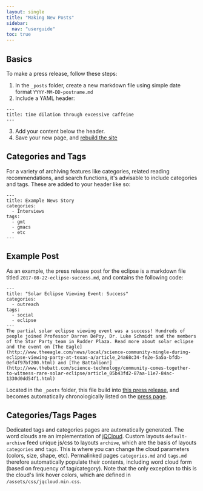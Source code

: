 ```yaml
---
layout: single
title: "Making New Posts"
sidebar:
  nav: "userguide"
toc: true
---
```

## Basics  
To make a press release, follow these steps:  
1. In the `_posts` folder, create a new markdown file using simple date format `YYYY-MM-DD-postname.md`
2. Include a YAML header:
  ```
  ---
  title: time dilation through excessive caffeine
  ---
  ```
3. Add your content below the header.
4. Save your new page, and [rebuild the site](/userguide/rebuilding/)

## Categories and Tags  
For a variety of archiving features like categories, related reading recommendations, and search functions, it's advisable to include categories and tags. These are added to your header like so:
```
---
title: Example News Story
categories:
  - Interviews
tags:
  - gmt
  - gmacs
  - etc
---
```

## Example Post  
As an example, the press release post for the eclipse is a markdown file titled `2017-08-22-eclipse-success.md`, and contains the following code:
```
---
title: "Solar Eclipse Viewing Event: Success"
categories:
  - outreach
tags:
  - social
  - eclipse
---
The partial solar eclipse viewing event was a success! Hundreds of people joined Professor Darren DePoy, Dr. Luke Schmidt and the members of the Star Party team in Rudder Plaza. Read more about solar eclipse and the event on [The Eagle](http://www.theeagle.com/news/local/science-community-mingle-during-eclipse-viewing-party-at-texas-a/article_24a68c34-fe2e-5a5a-bfdb-0ef4f97bf200.html) and [The Battalion!](http://www.thebatt.com/science-technology/community-comes-together-to-witness-rare-solar-eclipse/article_05b43fd2-87aa-11e7-84ac-1330d0dd54f1.html)
```

Located in the `_posts` folder, this file build into [this press release](/outreach/eclipse-success/), and becomes automatically chronologically listed on the [press page](/press/).

## Categories/Tags Pages
Dedicated tags and categories pages are automatically generated. The word clouds are an implementation of [jQCloud](https://mistic100.github.io/jQCloud/). Custom layouts `default-archive` feed unique js/css to layouts `archive`, which are the basis of layouts `categories` and `tags`. This is where you can change the cloud parameters (colors, size, shape, etc). Permalinked pages `categories.md` and `tags.md` therefore automatically populate their contents, including word cloud form (based on frequency of tag/category). Note that the only exception to this is the cloud's link hover colors, which are defined in `/assets/css/jqcloud.min.css`. 